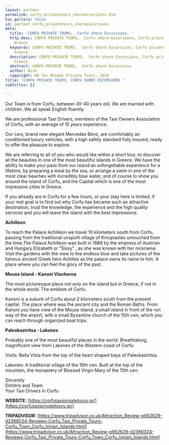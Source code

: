 ```yaml
---
layout: partner
permalink: corfu_privatetours_shoreexcursions.htm
has_gallery: false
id: partner_corfu_privatetours_shoreexcursions
meta:
  title: 'CORFU PRIVATE TOURS,  Corfu shore Excursions. '
  http_desc: CORFU PRIVATE TOURS,  Corfu shore Excursions, Corfu private taxi tours
    Greece
  keywords: CORFU PRIVATE TOURS,  Corfu shore Excursions, Corfu private taxi tours
    Greece
  description: CORFU PRIVATE TOURS,  Corfu shore Excursions, Corfu private taxi tours
    Greece
  abstract: CORFU PRIVATE TOURS,  Corfu shore Excursions
  author: Nick
  copyright: NK for Rhodes Private Tours, 2018
title: 'CORFU PRIVATE TOURS, CORFU SHORE EXCURSIONS '
subtitles: []

---
```

Our Team is from Corfu, between 30-40 years old.  We are married with children. We all speak English fluently.

We are professional Taxi Drivers, members of the Taxi Owners Association of Corfu, with an average of 15 years experience.

Our cars, brand new elegant Mercedes Benz, are comfortably air conditioned luxury vehicles, with a high safety standard fully insured, ready to offer the pleasure to explore.

We are referring to all of you who would like within a short tour, to discover all the beauties in one of the most beautiful islands in Greece. We have the ability to make your pass from our island an unforgettable experience for a lifetime, by preparing a meal by the sea, or arrange a swim in one of the most clear beaches with incredibly blue water, and of course to show you around the island of Corfu, and the Capital which is one of the most impressive cities in Greece.

If you already are in Corfu for a few hours, or your stay here is limited, if your real goal is to find out why Corfu has became such an attractive destination, trust the knowledge, the experience and the high quality services and you will leave the island with the best impressions.

**Achilleon**

To reach the Palace Achilleon we travel 10 kilometers south from Corfu, passing from the traditional unspoilt village of Kinopiastes untouched from the time.The Palace Achilleon was built in 1889 by the empress of Austrian and Hungary Elizabeth or "Sissy" , as she was known with her nickname. Visit the gardens with the view to the endless blue and take pictures of the famous ancient Greek hero Achilles as the palace owns its name to him. A place where you can feel the glory of the past.

**Mouse Island - Kanoni Vlacherna**

The most picturesque place not only on the island but in Greece, if not in the whole world. The emblem of Corfu.

Kanoni is a suburb of Corfu about 2 kilometers south from the present capital. The place where was the ancient city and the Roman Baths. From Kanoni you have view of the Mouse island, a small island in front of the run way of the airport, with a small Byzantine church of the 15th cen, which you can reach through organized boat trips.

**Paleokastritsa - Lakones**

Probably one of the most beautiful places in the world. Breathtaking, magnificent view from Lakones of the Western coast of Corfu.

Visits: Bella Vista from the top of the heart shaped bays of Paleokastritsa.

Lakones: A traditional village of the 16th cen. Built at the top of the mountain, the monastery of Blessed Virgin Mary of the 13th cen.

Sincerely<br> Dimitris and Team<br> Your Taxi Drivers in Corfu

**WEBSITE:**  [https://corfutaxiprivatetours.gr/](https://corfutaxiprivatetours.gr/)

**TRIPADVISOR:**     [https://www.tripadvisor.co.uk/Attraction_Review-g662629-d2366024-Reviews-Corfu_Taxi_Private_Tours-Corfu_Town_Corfu_Ionian_Islands.html](https://www.tripadvisor.co.uk/Attraction_Review-g662629-d2366024-Reviews-Corfu_Taxi_Private_Tours-Corfu_Town_Corfu_Ionian_Islands.html)